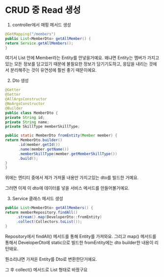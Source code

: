 # CRUD 중 Read 생성

1. controller에서 매핑 메서드 생성

~~~java
@GetMapping("/members")
public List<MemberDto> getAllMember() {
return Service.getAllMembers();
}
~~~

 여기서 List 안에 Member라는 Entity를 안넣을거예요. 왜냐면 Entity는 멤버가 가지고 있는 모든 정보를 담고있기 때문에 불필요한 정보가 담기기도하고, 응답을 내리는 것에서 분리해주는 것이 유연성에 훨씬 좋기 때문이예요.



2. Dto 생성

~~~java
@Getter
@Setter
@AllArgsConstructor
@NoArgsConstructor
@Builder
public class MemberDto {
private String id;
private String name;
private SkillType memberSkillType;

public static MemberDto fromEntity(Member member) {
return MemberDto.builder()
      .id(member.getId())
      .name(member.getName())
      .memberSkillType(member.getMemberSkillType())
      .build();
}
}
~~~

위에는 엔티티 중에서 제가 가져올 내용만 가지고있는 dto를 빌드한 거예요.

그러면 이제 이 dto에 데이터를 넣을 서비스 메서드를 만들어볼거예요.



3. Service 클래스 메서드 생성

~~~java
public List<MemberDto> getAllMembers() {
return memberRepository.findAll()
     .stream().map(DeveloperDto::fromEntity)
     .collect(Collectors.toList());
}
~~~



Repository에서 findAll() 메서드를 통해 Entity를 가져와요. 그리고 map() 메서드를 통해서 DeveloperDto에 static으로 빌드한 fromEntity에는 dto builder한 내용이 리턴돼요.

뭔소리냐면 가져온 Entity를 Dto로 변환한단거예요.

그 후 collect() 메서드로 List 형태로 바꿨구요